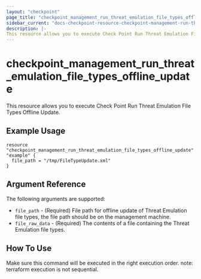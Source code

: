```yaml
---
layout: "checkpoint"
page_title: "checkpoint_management_run_threat_emulation_file_types_offline_update"
sidebar_current: "docs-checkpoint-resource-checkpoint-management-run-threat-emulation-file-types-offline-update"
description: |-
This resource allows you to execute Check Point Run Threat Emulation File Types Offline Update.
---
```


# checkpoint_management_run_threat_emulation_file_types_offline_update

This resource allows you to execute Check Point Run Threat Emulation File Types Offline Update.

## Example Usage


```hcl
resource "checkpoint_management_run_threat_emulation_file_types_offline_update" "example" {
  file_path = "/tmp/FileTypeUpdate.xml"
}
```

## Argument Reference

The following arguments are supported:

* `file_path` - (Required) File path for offline update of Threat Emulation file types, the file path should be on the management machine. 
* `file_raw_data` - (Required) The contents of a file containing the Threat Emulation file types. 


## How To Use
Make sure this command will be executed in the right execution order. 
note: terraform execution is not sequential.  

